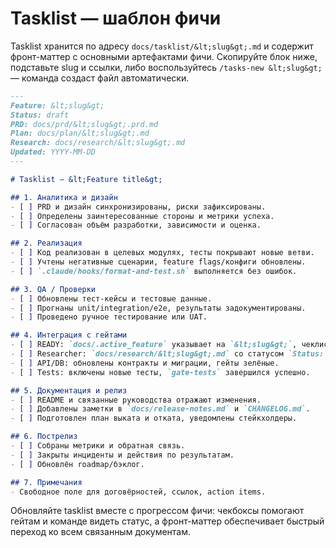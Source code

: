 # Tasklist — шаблон фичи

Tasklist хранится по адресу `docs/tasklist/&lt;slug&gt;.md` и содержит фронт-маттер с основными артефактами фичи. Скопируйте блок ниже, подставьте slug и ссылки, либо воспользуйтесь `/tasks-new &lt;slug&gt;` — команда создаст файл автоматически.

```markdown
---
Feature: &lt;slug&gt;
Status: draft
PRD: docs/prd/&lt;slug&gt;.prd.md
Plan: docs/plan/&lt;slug&gt;.md
Research: docs/research/&lt;slug&gt;.md
Updated: YYYY-MM-DD
---

# Tasklist — &lt;Feature title&gt;

## 1. Аналитика и дизайн
- [ ] PRD и дизайн синхронизированы, риски зафиксированы.
- [ ] Определены заинтересованные стороны и метрики успеха.
- [ ] Согласован объём разработки, зависимости и оценка.

## 2. Реализация
- [ ] Код реализован в целевых модулях, тесты покрывают новые ветви.
- [ ] Учтены негативные сценарии, feature flags/конфиги обновлены.
- [ ] `.claude/hooks/format-and-test.sh` выполняется без ошибок.

## 3. QA / Проверки
- [ ] Обновлены тест-кейсы и тестовые данные.
- [ ] Прогнаны unit/integration/e2e, результаты задокументированы.
- [ ] Проведено ручное тестирование или UAT.

## 4. Интеграция с гейтами
- [ ] READY: `docs/.active_feature` указывает на `&lt;slug&gt;`, чеклист READY.
- [ ] Researcher: `docs/research/&lt;slug&gt;.md` со статусом `Status: reviewed`.
- [ ] API/DB: обновлены контракты и миграции, гейты зелёные.
- [ ] Tests: включены новые тесты, `gate-tests` завершился успешно.

## 5. Документация и релиз
- [ ] README и связанные руководства отражают изменения.
- [ ] Добавлены заметки в `docs/release-notes.md` и `CHANGELOG.md`.
- [ ] Подготовлен план выката и отката, уведомлены стейкхолдеры.

## 6. Пострелиз
- [ ] Собраны метрики и обратная связь.
- [ ] Закрыты инциденты и действия по результатам.
- [ ] Обновлён roadmap/бэклог.

## 7. Примечания
- Свободное поле для договёрностей, ссылок, action items.
```

Обновляйте tasklist вместе с прогрессом фичи: чекбоксы помогают гейтам и команде видеть статус, а фронт-маттер обеспечивает быстрый переход ко всем связанным документам.
